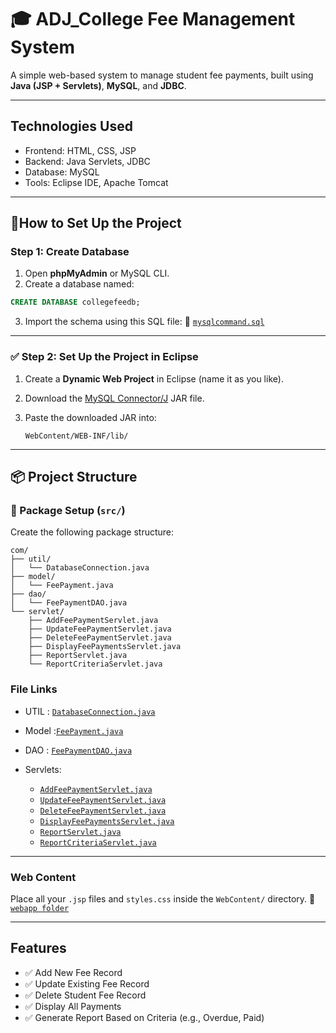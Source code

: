# 🎓 ADJ\_College Fee Management System

A simple web-based system to manage student fee payments, built using **Java (JSP + Servlets)**, **MySQL**, and **JDBC**.

---

## Technologies Used

* Frontend: HTML, CSS, JSP
* Backend: Java Servlets, JDBC
* Database: MySQL
* Tools: Eclipse IDE, Apache Tomcat

---

## 📅How to Set Up the Project

### Step 1: Create Database

1. Open **phpMyAdmin** or MySQL CLI.
2. Create a database named:

```sql
CREATE DATABASE collegefeedb;
```

3. Import the schema using this SQL file:
   📌 [`mysqlcommand.sql`](https://github.com/Rajeshwari670/ADJ_CollageFeeManagmentSystem/blob/main/mysqlCommand.sql)

---

### ✅ Step 2: Set Up the Project in Eclipse

1. Create a **Dynamic Web Project** in Eclipse (name it as you like).

2. Download the [MySQL Connector/J](https://dev.mysql.com/downloads/connector/j/) JAR file.

3. Paste the downloaded JAR into:

   ```
   WebContent/WEB-INF/lib/
   ```

---

## 📦 Project Structure

### 📁 Package Setup (`src/`)

Create the following package structure:

```
com/
├── util/
│   └── DatabaseConnection.java
├── model/
│   └── FeePayment.java
├── dao/
│   └── FeePaymentDAO.java
└── servlet/
    ├── AddFeePaymentServlet.java
    ├── UpdateFeePaymentServlet.java
    ├── DeleteFeePaymentServlet.java
    ├── DisplayFeePaymentsServlet.java
    ├── ReportServlet.java
    └── ReportCriteriaServlet.java
```

###  File Links

*  UTIL : [`DatabaseConnection.java`](https://github.com/Rajeshwari670/ADJ_CollageFeeManagmentSystem/blob/main/com/util/DatabaseConnection.class)
* Model :[`FeePayment.java`](https://github.com/Rajeshwari670/ADJ_CollageFeeManagmentSystem/blob/main/com/model/FeePayment.class)
*  DAO : [`FeePaymentDAO.java`](https://github.com/Rajeshwari670/ADJ_CollageFeeManagmentSystem/blob/main/com/dao/FeePaymentDAO.class)
* Servlets:

  * [`AddFeePaymentServlet.java`](https://github.com/Rajeshwari670/ADJ_CollageFeeManagmentSystem/blob/main/com/servlet/AddFeePaymentServlet.class)
  * [`UpdateFeePaymentServlet.java`](https://github.com/Rajeshwari670/ADJ_CollageFeeManagmentSystem/blob/main/com/servlet/UpdateFeePaymentServlet.java)
  * [`DeleteFeePaymentServlet.java`](https://github.com/Rajeshwari670/ADJ_CollageFeeManagmentSystem/blob/main/com/servlet/DeleteFeePaymentServlet.java)
  * [`DisplayFeePaymentsServlet.java`](https://github.com/Rajeshwari670/ADJ_CollageFeeManagmentSystem/blob/main/com/servlet/DisplayFeePaymentsServlet.java)
  * [`ReportServlet.java`](https://github.com/Rajeshwari670/ADJ_CollageFeeManagmentSystem/blob/main/com/servlet/ReportServlet.java)
  * [`ReportCriteriaServlet.java`](https://github.com/Rajeshwari670/ADJ_CollageFeeManagmentSystem/blob/main/com/servlet/ReportCriteriaServlet.java)

---

###  Web Content

Place all your `.jsp` files and `styles.css` inside the `WebContent/` directory.
📌 [`webapp folder`](https://github.com/SrinivaS4321/CollegeFeeMangementSystem/tree/main/webapp)

---

## Features

* ✅ Add New Fee Record
* ✅ Update Existing Fee Record
* ✅ Delete Student Fee Record
* ✅ Display All Payments
* ✅ Generate Report Based on Criteria (e.g., Overdue, Paid)


